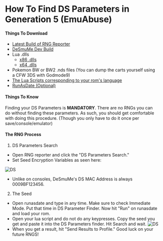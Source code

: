 # How To Find DS Parameters in Generation 5 (EmuAbuse)

#### Things To Download
- [Latest Build of RNG Reporter](https://ci.appveyor.com/project/Admiral-Fish/rngreporter/build/artifacts)
- [DeSmuMe Dev Build](https://sourceforge.net/projects/desmume/files/desmume/0.9.11/desmume-0.9.11-win32-dev.zip/download)
- Lua .dlls
  - [x86 .dlls](https://www.dropbox.com/s/2o4hdphn7j9z349/lua-dll-x86.zip?dl=0)
  - [x64 .dlls](https://www.dropbox.com/s/t8yttukleqserzp/lua-dll-x64.rar?dl=0)
- Pokemon BW or BW2 .nds files (You can dump the carts yourself using a CFW 3DS with Godmode9)
- [The Lua Scripts corresponding to your rom's language](http://pokerng.forumcommunity.net/?t=56443955)
- [RunAsDate (Optional)](https://runasdate.en.softonic.com/)

#### Things To Know
Finding your DS Parameters is **MANDATORY**. There are no RNGs you can do without finding these parameters. As such, you should get comfortable with doing this procedure. (Though you only have to do it once per save/console/emulator)

#### The RNG Process
1. DS Parameters Search
- Open RNG reporter and click the "DS Parameters Search."
- Set Seed Encryption Variables as seen here: 

![DS](https://snag.gy/QF6Rfk.jpg)

- Unlike on consoles, DeSmuMe's DS MAC Address is always 0009BF123456.

2. The Seed
 - Open runasdate and type in any time. Make sure to check Immediate Mode. Put that time in DS Parameter Finder. Now hit "Run" on runasdate and load your rom.
 - Open your lua script and do not do any keypresses. Copy the seed you get and paste it into the DS Parameters finder. Hit Search and wait.
 ![DS](https://snag.gy/hTDiae.jpg)
 - When you get a result, hit "Send Results to Profile." Good luck on your future RNGS!

